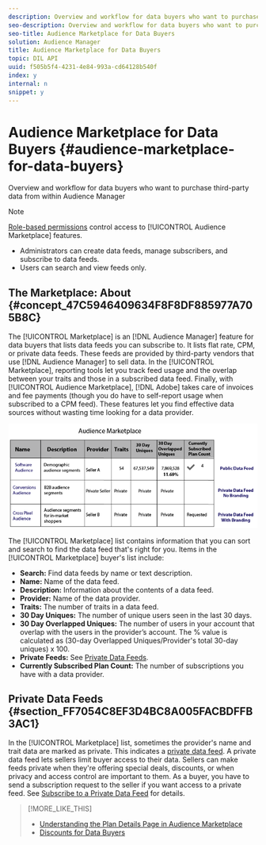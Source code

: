 ```yaml
---
description: Overview and workflow for data buyers who want to purchase third-party data from within Audience Manager
seo-description: Overview and workflow for data buyers who want to purchase third-party data from within Audience Manager
seo-title: Audience Marketplace for Data Buyers
solution: Audience Manager
title: Audience Marketplace for Data Buyers
topic: DIL API
uuid: f505b5f4-4231-4e84-993a-cd64128b540f
index: y
internal: n
snippet: y
---
```


# Audience Marketplace for Data Buyers {#audience-marketplace-for-data-buyers}

Overview and workflow for data buyers who want to purchase third-party data from within Audience Manager

>[!NOTE]
>[Role-based permissions](../../../reporting/reports-dashboard.md#concept_1F19F03D45164D2391F80A083410DC2E) control access to [!UICONTROL Audience Marketplace] features.
>
>* Administrators can create data feeds, manage subscribers, and subscribe to data feeds.
>* Users can search and view feeds only.

## The Marketplace: About {#concept_47C5946409634F8F8DF885977A705B8C}

<!-- 
c_marketplace_about.xml
 -->

The [!UICONTROL Marketplace] is an [!DNL Audience Manager] feature for data buyers that lists data feeds you can subscribe to. It lists flat rate, CPM, or private data feeds. These feeds are provided by third-party vendors that use [!DNL Audience Manager] to sell data. In the [!UICONTROL Marketplace], reporting tools let you track feed usage and the overlap between your traits and those in a subscribed data feed. Finally, with [!UICONTROL Audience Marketplace], [!DNL Adobe] takes care of invoices and fee payments (though you do have to self-report usage when subscribed to a CPM feed). These features let you find effective data sources without wasting time looking for a data provider.

![](assets/buyer_marketplace.png)

The [!UICONTROL Marketplace] list contains information that you can sort and search to find the data feed that's right for you. Items in the [!UICONTROL Marketplace] buyer's list include:

* **Search:** Find data feeds by name or text description. 
* **Name:** Name of the data feed. 
* **Description:** Information about the contents of a data feed. 
* **Provider:** Name of the data provider. 
* **Traits:** The number of traits in a data feed. 
* **30 Day Uniques:** The number of unique users seen in the last 30 days. 
* **30 Day Overlapped Uniques:** The number of users in your account that overlap with the users in the provider’s account. The % value is calculated as (30-day Overlapped Uniques/Provider's total 30-day uniques) x 100. 
* **Private Feeds:** See [Private Data Feeds](../../../c-features/audience-marketplace/marketplace-private-feeds.md#concept_68EDE94B558C4B88BBCC994B67726FD2).
* **Currently Subscribed Plan Count:** The number of subscriptions you have with a data provider.

## Private Data Feeds {#section_FF7054C8EF3D4BC8A005FACBDFFB3AC1}

In the [!UICONTROL Marketplace] list, sometimes the provider's name and trait data are marked as private. This indicates a [private data feed](../../../c-features/audience-marketplace/marketplace-private-feeds.md#concept_68EDE94B558C4B88BBCC994B67726FD2). A private data feed lets sellers limit buyer access to their data. Sellers can make feeds private when they're offering special deals, discounts, or when privacy and access control are important to them. As a buyer, you have to send a subscription request to the seller if you want access to a private feed. See [Subscribe to a Private Data Feed](../../../c-features/audience-marketplace/marketplace-data-buyers/marketplace-manage-subscriptions.md#task_201526273485445EB6DB0FAD196259C5) for details.

>[!MORE_LIKE_THIS]
>
>* [Understanding the Plan Details Page in Audience Marketplace](../../../c-features/audience-marketplace/marketplace-data-buyers/marketplace-manage-subscriptions.md#concept_61D21E5C524940FCA28FB5D515C3065D)
>* [Discounts for Data Buyers](../../../c-features/audience-marketplace/marketplace-data-buyers/marketplace-manage-subscriptions.md#concept_DB7031710F254277A5297D98A13EFEC9)

